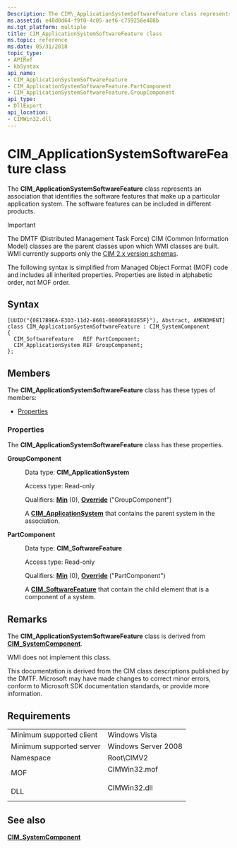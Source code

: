 ```yaml
---
Description: The CIM\_ApplicationSystemSoftwareFeature class represents an association that identifies the software features that make up a particular application system. The software features can be included in different products.
ms.assetid: e40d0d64-f9f0-4c05-aef6-c759256e408b
ms.tgt_platform: multiple
title: CIM_ApplicationSystemSoftwareFeature class
ms.topic: reference
ms.date: 05/31/2018
topic_type: 
- APIRef
- kbSyntax
api_name: 
- CIM_ApplicationSystemSoftwareFeature
- CIM_ApplicationSystemSoftwareFeature.PartComponent
- CIM_ApplicationSystemSoftwareFeature.GroupComponent
api_type: 
- DllExport
api_location: 
- CIMWin32.dll
---
```


# CIM\_ApplicationSystemSoftwareFeature class

The **CIM\_ApplicationSystemSoftwareFeature** class represents an association that identifies the software features that make up a particular application system. The software features can be included in different products.

> [!IMPORTANT]
> The DMTF (Distributed Management Task Force) CIM (Common Information Model) classes are the parent classes upon which WMI classes are built. WMI currently supports only the [CIM 2.x version schemas](https://dmtf.org/standards/cim/schemas).

 

The following syntax is simplified from Managed Object Format (MOF) code and includes all inherited properties. Properties are listed in alphabetic order, not MOF order.

## Syntax

``` syntax
[UUID("{0E17B9EA-E3D3-11d2-8601-0000F8102E5F}"), Abstract, AMENDMENT]
class CIM_ApplicationSystemSoftwareFeature : CIM_SystemComponent
{
  CIM_SoftwareFeature   REF PartComponent;
  CIM_ApplicationSystem REF GroupComponent;
};
```

## Members

The **CIM\_ApplicationSystemSoftwareFeature** class has these types of members:

-   [Properties](#properties)

### Properties

The **CIM\_ApplicationSystemSoftwareFeature** class has these properties.

<dl> <dt>

**GroupComponent**
</dt> <dd> <dl> <dt>

Data type: **CIM\_ApplicationSystem**
</dt> <dt>

Access type: Read-only
</dt> <dt>

Qualifiers: [**Min**](https://docs.microsoft.com/windows/desktop/WmiSdk/standard-qualifiers) (0), [**Override**](https://docs.microsoft.com/windows/desktop/WmiSdk/standard-qualifiers) ("GroupComponent")
</dt> </dl>

A [**CIM\_ApplicationSystem**](cim-applicationsystem.md) that contains the parent system in the association.

</dd> <dt>

**PartComponent**
</dt> <dd> <dl> <dt>

Data type: **CIM\_SoftwareFeature**
</dt> <dt>

Access type: Read-only
</dt> <dt>

Qualifiers: [**Min**](https://docs.microsoft.com/windows/desktop/WmiSdk/standard-qualifiers) (0), [**Override**](https://docs.microsoft.com/windows/desktop/WmiSdk/standard-qualifiers) ("PartComponent")
</dt> </dl>

A [**CIM\_SoftwareFeature**](cim-softwarefeature.md) that contain the child element that is a component of a system.

</dd> </dl>

## Remarks

The **CIM\_ApplicationSystemSoftwareFeature** class is derived from [**CIM\_SystemComponent**](cim-systemcomponent.md).

WMI does not implement this class.

This documentation is derived from the CIM class descriptions published by the DMTF. Microsoft may have made changes to correct minor errors, conform to Microsoft SDK documentation standards, or provide more information.

## Requirements



|                                     |                                                                                         |
|-------------------------------------|-----------------------------------------------------------------------------------------|
| Minimum supported client<br/> | Windows Vista<br/>                                                                |
| Minimum supported server<br/> | Windows Server 2008<br/>                                                          |
| Namespace<br/>                | Root\\CIMV2<br/>                                                                  |
| MOF<br/>                      | <dl> <dt>CIMWin32.mof</dt> </dl> |
| DLL<br/>                      | <dl> <dt>CIMWin32.dll</dt> </dl> |



## See also

<dl> <dt>

[**CIM\_SystemComponent**](cim-systemcomponent.md)
</dt> </dl>

 

 





